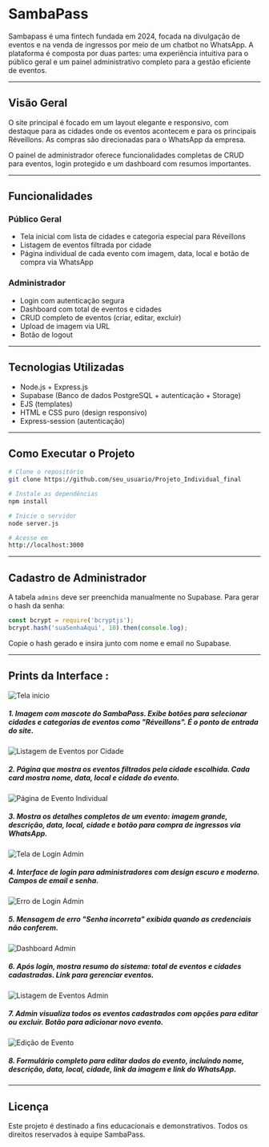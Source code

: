 # SambaPass

Sambapass é uma fintech fundada em 2024, focada na divulgação de eventos e na venda de ingressos por meio de um chatbot no WhatsApp. A plataforma é composta por duas partes: uma experiência intuitiva para o público geral e um painel administrativo completo para a gestão eficiente de eventos.

---
## Visão Geral

O site principal é focado em um layout elegante e responsivo, com destaque para as cidades onde os eventos acontecem e para os principais Réveillons. As compras são direcionadas para o WhatsApp da empresa.

O painel de administrador oferece funcionalidades completas de CRUD para eventos, login protegido e um dashboard com resumos importantes.

---

## Funcionalidades

### Público Geral

* Tela inicial com lista de cidades e categoria especial para Réveillons
* Listagem de eventos filtrada por cidade
* Página individual de cada evento com imagem, data, local e botão de compra via WhatsApp

### Administrador

* Login com autenticação segura
* Dashboard com total de eventos e cidades
* CRUD completo de eventos (criar, editar, excluir)
* Upload de imagem via URL
* Botão de logout
---
## Tecnologias Utilizadas

* Node.js + Express.js
* Supabase (Banco de dados PostgreSQL + autenticação + Storage)
* EJS (templates)
* HTML e CSS puro (design responsivo)
* Express-session (autenticação)
---
## Como Executar o Projeto

```bash
# Clone o repositório
git clone https://github.com/seu_usuario/Projeto_Individual_final

# Instale as dependências
npm install

# Inicie o servidor
node server.js

# Acesse em
http://localhost:3000
```
---
## Cadastro de Administrador

A tabela `admins` deve ser preenchida manualmente no Supabase. Para gerar o hash da senha:

```js
const bcrypt = require('bcryptjs');
bcrypt.hash('suaSenhaAqui', 10).then(console.log);
```

Copie o hash gerado e insira junto com nome e email no Supabase.

---
## Prints da Interface :
![Tela inicio](assets/print_tela_inicial.png)

##### 1. Imagem com mascote do SambaPass. Exibe botões para selecionar cidades e categorias de eventos como "Réveillons". É o ponto de entrada do site.

![Listagem de Eventos por Cidade](assets/print_tela_eventos.png)

##### 2. Página que mostra os eventos filtrados pela cidade escolhida. Cada card mostra nome, data, local e cidade do evento.

![Página de Evento Individual ](assets/print_eventos_indi.png)
##### 3. Mostra os detalhes completos de um evento: imagem grande, descrição, data, local, cidade e botão para compra de ingressos via WhatsApp.
![Tela de Login Admin](assets/print_login.png)
##### 4. Interface de login para administradores com design escuro e moderno. Campos de email e senha.

![Erro de Login Admin](assets/print_login_incorreto.png)
##### 5. Mensagem de erro "Senha incorreta" exibida quando as credenciais não conferem.
![Dashboard Admin](assets/dashboard_adm.png)
##### 6. Após login, mostra resumo do sistema: total de eventos e cidades cadastradas. Link para gerenciar eventos.
![Listagem de Eventos Admin ](assets/Edição_de_Evento.png)
##### 7. Admin visualiza todos os eventos cadastrados com opções para editar ou excluir. Botão para adicionar novo evento.
![Edição de Evento](assets/Listagem_de_Eventos_Admin.png)
##### 8. Formulário completo para editar dados do evento, incluindo nome, descrição, data, local, cidade, link da imagem e link do WhatsApp.

--- 






## Licença

Este projeto é destinado a fins educacionais e demonstrativos. Todos os direitos reservados à equipe SambaPass.
